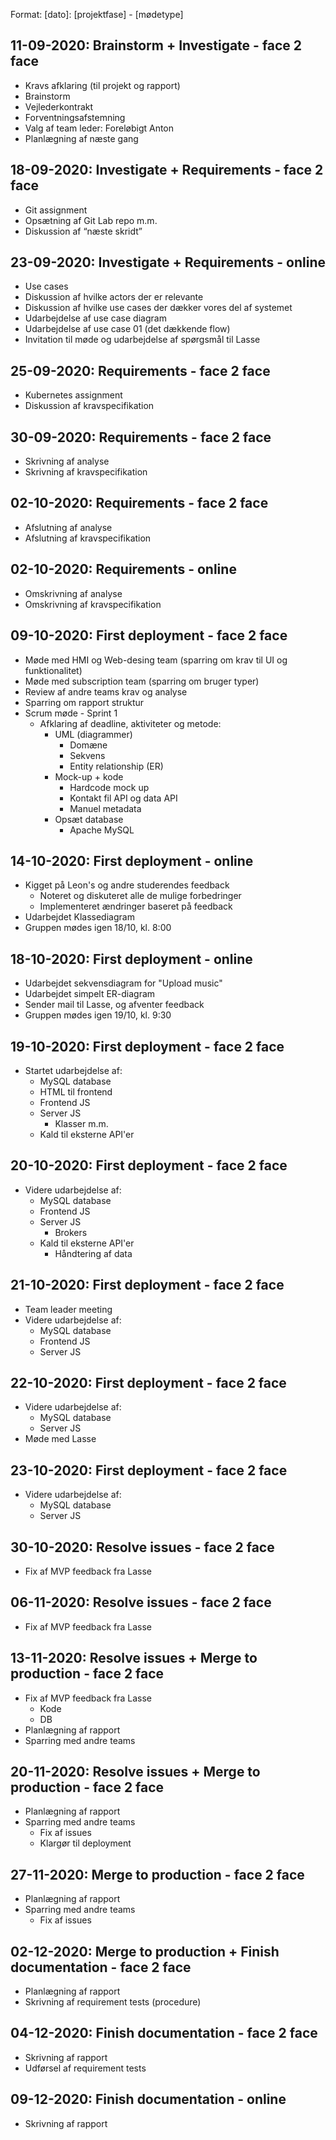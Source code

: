 Format: [dato]: [projektfase] - [mødetype]

## 11-09-2020: Brainstorm + Investigate - face 2 face
- Kravs afklaring (til projekt og rapport)
- Brainstorm
- Vejlederkontrakt
- Forventningsafstemning
- Valg af team leder: Foreløbigt Anton
- Planlægning af næste gang

## 18-09-2020: Investigate + Requirements - face 2 face
- Git assignment
- Opsætning af Git Lab repo m.m.
- Diskussion af “næste skridt”

## 23-09-2020: Investigate + Requirements - online
- Use cases
- Diskussion af hvilke actors der er relevante
- Diskussion af hvilke use cases der dækker vores del af systemet
- Udarbejdelse af use case diagram
- Udarbejdelse af use case 01 (det dækkende flow)
- Invitation til møde og udarbejdelse af spørgsmål til Lasse

## 25-09-2020: Requirements - face 2 face
- Kubernetes assignment
- Diskussion af kravspecifikation

## 30-09-2020: Requirements - face 2 face
- Skrivning af analyse
- Skrivning af kravspecifikation

## 02-10-2020: Requirements - face 2 face
- Afslutning af analyse
- Afslutning af kravspecifikation

## 02-10-2020: Requirements - online
- Omskrivning af analyse
- Omskrivning af kravspecifikation

## 09-10-2020: First deployment - face 2 face
- Møde med HMI og Web-desing team (sparring om krav til UI og funktionalitet)
- Møde med subscription team (sparring om bruger typer)
- Review af andre teams krav og analyse
- Sparring om rapport struktur
- Scrum møde - Sprint 1
  - Afklaring af deadline, aktiviteter og metode:
    - UML (diagrammer)
      - Domæne
      - Sekvens
      - Entity relationship (ER)
    - Mock-up + kode
      - Hardcode mock up
      - Kontakt fil API og data API
      - Manuel metadata
    - Opsæt database
      - Apache MySQL

## 14-10-2020: First deployment - online
- Kigget på Leon's og andre studerendes feedback
  - Noteret og diskuteret alle de mulige forbedringer
  - Implementeret ændringer baseret på feedback
- Udarbejdet Klassediagram
- Gruppen mødes igen 18/10, kl. 8:00

## 18-10-2020: First deployment - online
- Udarbejdet sekvensdiagram for "Upload music"
- Udarbejdet simpelt ER-diagram
- Sender mail til Lasse, og afventer feedback
- Gruppen mødes igen 19/10, kl. 9:30

## 19-10-2020: First deployment - face 2 face
- Startet udarbejdelse af:
  - MySQL database
  - HTML til frontend
  - Frontend JS
  - Server JS
    - Klasser m.m.
  - Kald til eksterne API'er

## 20-10-2020: First deployment - face 2 face
- Videre udarbejdelse af:
  - MySQL database
  - Frontend JS
  - Server JS
    - Brokers
  - Kald til eksterne API'er
    - Håndtering af data

## 21-10-2020: First deployment - face 2 face
- Team leader meeting
- Videre udarbejdelse af:
  - MySQL database
  - Frontend JS
  - Server JS

## 22-10-2020: First deployment - face 2 face
- Videre udarbejdelse af:
  - MySQL database
  - Server JS
- Møde med Lasse

## 23-10-2020: First deployment - face 2 face
- Videre udarbejdelse af:
  - MySQL database
  - Server JS

## 30-10-2020: Resolve issues - face 2 face
- Fix af MVP feedback fra Lasse

## 06-11-2020: Resolve issues - face 2 face
- Fix af MVP feedback fra Lasse

## 13-11-2020: Resolve issues + Merge to production - face 2 face
- Fix af MVP feedback fra Lasse
  - Kode
  - DB
- Planlægning af rapport
- Sparring med andre teams

## 20-11-2020: Resolve issues + Merge to production - face 2 face
- Planlægning af rapport
- Sparring med andre teams
  - Fix af issues
  - Klargør til deployment

## 27-11-2020: Merge to production - face 2 face
- Planlægning af rapport
- Sparring med andre teams
  - Fix af issues

## 02-12-2020: Merge to production + Finish documentation - face 2 face
- Planlægning af rapport
- Skrivning af requirement tests (procedure)

## 04-12-2020: Finish documentation - face 2 face
- Skrivning af rapport
- Udførsel af requirement tests

## 09-12-2020: Finish documentation - online
- Skrivning af rapport
